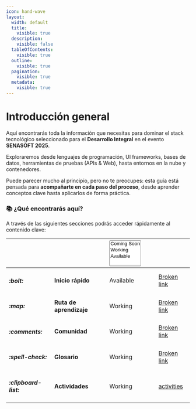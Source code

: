 ```yaml
---
icon: hand-wave
layout:
  width: default
  title:
    visible: true
  description:
    visible: false
  tableOfContents:
    visible: true
  outline:
    visible: true
  pagination:
    visible: true
  metadata:
    visible: true
---
```


# Introducción general

Aquí encontrarás toda la información que necesitas para dominar el stack tecnológico seleccionado para el **Desarrollo Integral** en el evento **SENASOFT 2025**.

Exploraremos desde lenguajes de programación, UI frameworks, bases de datos, herramientas de pruebas (APIs & Web), hasta entornos en la nube y contenedores.

Puede parecer mucho al principio, pero no te preocupes: esta guía está pensada para **acompañarte en cada paso del proceso**, desde aprender conceptos clave hasta aplicarlos de forma práctica.

### 📚 ¿Qué encontrarás aquí?

A través de las siguientes secciones podrás acceder rápidamente al contenido clave:

<table data-view="cards"><thead><tr><th></th><th></th><th><select multiple><option value="NuJVR4P6HSCP" label="Coming Soon" color="blue"></option><option value="N1IJitVI90Ba" label="Working" color="blue"></option><option value="pTGnO7zcG486" label="Available" color="blue"></option></select></th><th data-hidden data-card-cover data-type="files"></th><th data-hidden></th><th data-hidden data-card-target data-type="content-ref"></th></tr></thead><tbody><tr><td><h4><i class="fa-bolt">:bolt:</i></h4></td><td><strong>Inicio rápido</strong></td><td><span data-option="pTGnO7zcG486">Available</span></td><td></td><td></td><td><a href="broken-reference">Broken link</a></td></tr><tr><td><h4><i class="fa-map">:map:</i></h4></td><td><strong>Ruta de aprendizaje</strong></td><td><span data-option="N1IJitVI90Ba">Working</span></td><td></td><td></td><td><a href="broken-reference">Broken link</a></td></tr><tr><td><h4><i class="fa-comments">:comments:</i></h4></td><td><strong>Comunidad</strong></td><td><span data-option="N1IJitVI90Ba">Working</span></td><td></td><td></td><td><a href="broken-reference">Broken link</a></td></tr><tr><td><h4><i class="fa-spell-check">:spell-check:</i></h4></td><td><strong>Glosario</strong></td><td><span data-option="N1IJitVI90Ba">Working</span></td><td></td><td></td><td><a href="broken-reference">Broken link</a></td></tr><tr><td><h4><i class="fa-clipboard-list">:clipboard-list:</i></h4></td><td><strong>Actividades</strong></td><td><span data-option="N1IJitVI90Ba">Working</span></td><td></td><td></td><td><a href="activities/">activities</a></td></tr></tbody></table>

